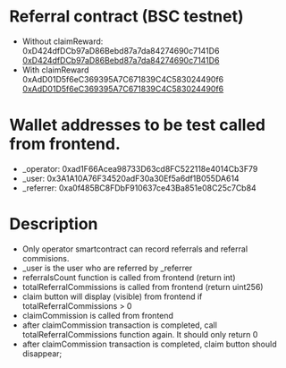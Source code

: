 # Referral contract (BSC testnet)
- Without claimReward:  0xD424dfDCb97aD86Bebd87a7da84274690c7141D6 [0xD424dfDCb97aD86Bebd87a7da84274690c7141D6](https://testnet.bscscan.com/address/0xD424dfDCb97aD86Bebd87a7da84274690c7141D6#contracts)
- With claimReward 0xAdD01D5f6eC369395A7C671839C4C583024490f6 [0xAdD01D5f6eC369395A7C671839C4C583024490f6](https://testnet.bscscan.com/address/0xD424dfDCb97aD86Bebd87a7da84274690c7141D6#contracts)

# Wallet addresses to be test called from frontend.
- _operator: 0xad1F66Acea98733D63cd8FC522118e4014Cb3F79
- _user: 0x3A1A10A76F34520adF30a30Ef5a6df1B055DA614
- _referrer: 0xa0f485BC8FDbF910637ce43Ba851e08C25c7Cb84

# Description
- Only operator smartcontract can record referrals and referral commisions.
- _user is the user who are referred by _referrer
- referralsCount function is called from frontend (return int)
- totalReferralCommissions is called from frontend (return uint256)
- claim button will display (visible) from frontend if totalReferralCommissions > 0  
- claimCommission is called from frontend 
- after claimCommission transaction is completed, call totalReferralCommissions function again. It should only return 0
- after claimCommission transaction is completed, claim button should disappear;